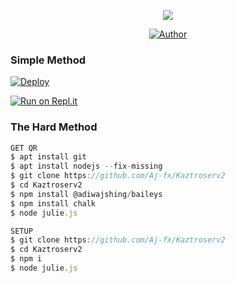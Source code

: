 
<div align="center">
  <p align="center">
<span class="avatar"><img src="https://github.com/Aj-fx/Kaztroserv2/blob/master/plugins/Ctonfs8p1Jq5.gif"> </a></span>
</p>
<p align="center">
<a href="https://github.com/cyberchekuthan"><img title="Author" src="https://img.shields.io/badge/Author-ꪶ͢ᴀᴊ ғxꫂ⁩-cyberchekuthan/Kaztroserv2?color=blue&style=for-the-badge&logo=whatsapp"></a>
</p>
</div>

  ### Simple Method
  
[![Deploy](https://www.herokucdn.com/deploy/button.svg)](https://heroku.com/deploy?template=https://github.com/Aj-fx/Kaztroserv2.git)



  
[![Run on Repl.it](https://repl.it/badge/github/quiec/whatsAlfa)](https://replit.com/@Amalser/Amalser)

  
### The Hard Method
```js
GET QR
$ apt install git
$ apt install nodejs --fix-missing
$ git clone https://github.com/Aj-fx/Kaztroserv2
$ cd Kaztroserv2
$ npm install @adiwajshing/baileys
$ npm install chalk
$ node julie.js
```
      
```js
SETUP
$ git clone https://github.com/Aj-fx/Kaztroserv2
$ cd Kaztroserv2
$ npm i
$ node julie.js
```
